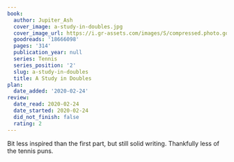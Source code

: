 ```yaml
---
book:
  author: Jupiter_Ash
  cover_image: a-study-in-doubles.jpg
  cover_image_url: https://i.gr-assets.com/images/S/compressed.photo.goodreads.com/books/1381674191l/18666098._SX98_.jpg
  goodreads: '18666098'
  pages: '314'
  publication_year: null
  series: Tennis
  series_position: '2'
  slug: a-study-in-doubles
  title: A Study in Doubles
plan:
  date_added: '2020-02-24'
review:
  date_read: 2020-02-24
  date_started: 2020-02-24
  did_not_finish: false
  rating: 2
---
```


Bit less inspired than the first part, but still solid writing. Thankfully less of the tennis puns.
